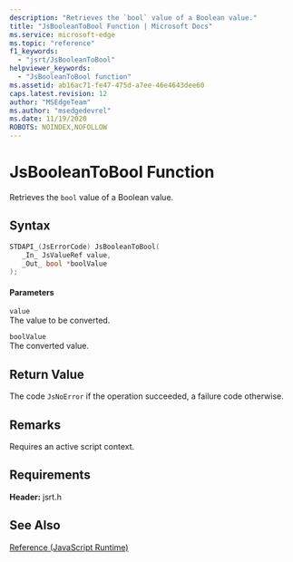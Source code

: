 ```yaml
---
description: "Retrieves the `bool` value of a Boolean value."
title: "JsBooleanToBool Function | Microsoft Docs"
ms.service: microsoft-edge
ms.topic: "reference"
f1_keywords: 
  - "jsrt/JsBooleanToBool"
helpviewer_keywords: 
  - "JsBooleanToBool function"
ms.assetid: ab16ac71-fe47-475d-a7ee-46e4643dee60
caps.latest.revision: 12
author: "MSEdgeTeam"
ms.author: "msedgedevrel"
ms.date: 11/19/2020
ROBOTS: NOINDEX,NOFOLLOW
---
```

# JsBooleanToBool Function

Retrieves the `bool` value of a Boolean value.  
  
## Syntax  
  
```cpp  
STDAPI_(JsErrorCode) JsBooleanToBool(  
   _In_ JsValueRef value,  
   _Out_ bool *boolValue  
);  
```  
  
#### Parameters  
 `value`  
 The value to be converted.  
  
 `boolValue`  
 The converted value.  
  
## Return Value  
 The code `JsNoError` if the operation succeeded, a failure code otherwise.  
  
## Remarks  
 Requires an active script context.  
  
## Requirements  
 **Header:** jsrt.h  
  
## See Also  
 [Reference (JavaScript Runtime)](../chakra-hosting/reference-javascript-runtime.md)
